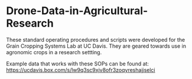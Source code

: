 # Drone-Data-in-Agricultural-Research
These standard operating procedures and scripts were developed for the Grain Cropping Systems Lab at UC Davis. They are geared towards use in agronomic crops in a research settting. 

Example data that works with these SOPs can be found at: https://ucdavis.box.com/s/lw9q3sc9xjv8ofr3zoqyreshajjselci
